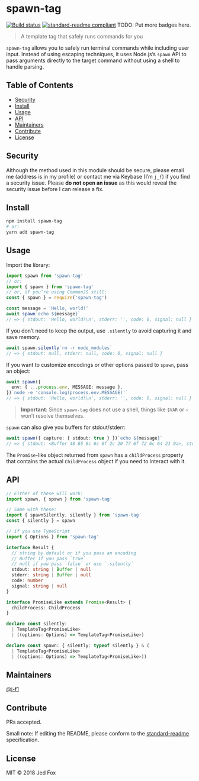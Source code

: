 # spawn-tag

[![Build status](https://img.shields.io/travis/com/j-f1/spawn-tag.svg?style=flat-square)](https://travis-ci.com/j-f1/spawn-tag)
[![standard-readme compliant](https://img.shields.io/badge/standard--readme-OK-green.svg?style=flat-square)](https://github.com/RichardLitt/standard-readme)
TODO: Put more badges here.

> A template tag that safely runs commands for you

`spawn-tag` allows you to safely run terminal commands while including user
input. Instead of using escaping techniques, it uses Node.js’s `spawn` API to
pass arguments directly to the target command without using a shell to handle
parsing.

## Table of Contents

- [Security](#security)
- [Install](#install)
- [Usage](#usage)
- [API](#api)
- [Maintainers](#maintainers)
- [Contribute](#contribute)
- [License](#license)

## Security

Although the method used in this module should be secure, please email me
(address is in my profile) or contact me via Keybase (I’m `j_f`) if you find a
security issue. Please **do not open an issue** as this would reveal the
security issue before I can release a fix.

## Install

```sh
npm install spawn-tag
# or:
yarn add spawn-tag
```

## Usage

Import the library:

```ts
import spawn from 'spawn-tag'
// or:
import { spawn } from 'spawn-tag'
// or, if you’re using CommonJS still:
const { spawn } = require('spawn-tag')
```

```ts
const message = 'Hello, world!'
await spawn`echo ${message}`
// => { stdout: 'Hello, world!\n', stderr: '', code: 0, signal: null }
```

If you don’t need to keep the output, use `.silently` to avoid capturing it and
save memory.

```ts
await spawn.silently`rm -r node_modules`
// => { stdout: null, stderr: null, code: 0, signal: null }
```

If you want to customize encodings or other options passed to `spawn`, pass an
object:

```ts
await spawn({
  env: { ...process.env, MESSAGE: message },
})`node -e 'console.log(process.env.MESSAGE)'`
// => { stdout: 'Hello, world!\n', stderr: '', code: 0, signal: null }
```

> **Important**: Since `spawn-tag` does not use a shell, things like `$VAR` or
> `~` won’t resolve themselves.

`spawn` can also give you buffers for stdout/stderr:

```ts
await spawn({ capture: { stdout: true } })`echo ${message}`
// => { stdout: <Buffer 48 65 6c 6c 6f 2c 20 77 6f 72 6c 64 21 0a>, stderr: null, code: 0, signal: null }
```

The `Promise`-like object returned from `spawn` has a `childProcess` property
that contains the actual `ChildProcess` object if you need to interact with it.

## API

```ts
// Either of these will work:
import spawn, { spawn } from 'spawn-tag'

// Same with these:
import { spawnSilently, silently } from 'spawn-tag'
const { silently } = spawn

// if you use TypeScript
import { Options } from 'spawn-tag'
```

```ts
interface Result {
  // string by default or if you pass an encoding
  // Buffer if you pass `true`
  // null if you pass `false` or use `.silently`
  stdout: string | Buffer | null
  stderr: string | Buffer | null
  code: number
  signal: string | null
}

interface PromiseLike extends Promise<Result> {
  childProcess: ChildProcess
}

declare const silently:
  | TemplateTag<PromiseLike>
  | ((options: Options) => TemplateTag<PromiseLike>)

declare const spawn: { silently: typeof silently } & (
  | TemplateTag<PromiseLike>
  | ((options: Options) => TemplateTag<PromiseLike>))
```

## Maintainers

[@j-f1](https://github.com/j-f1)

## Contribute

PRs accepted.

Small note: If editing the README, please conform to the
[standard-readme](https://github.com/RichardLitt/standard-readme) specification.

## License

MIT © 2018 Jed Fox
